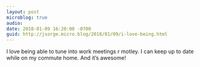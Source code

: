 ```yaml
---
layout: post
microblog: true
audio: 
date: 2018-01-09 16:20:00 -0700
guid: http://jsorge.micro.blog/2018/01/09/i-love-being.html
---
```

I love being able to tune into work meetings r motley. I can keep up to date while on my commute home. And it’s awesome!
